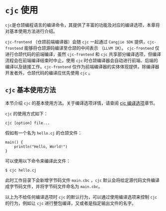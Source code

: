 # `cjc` 使用

`cjc`是仓颉编程语言的编译命令，其提供了丰富的功能及对应的编译选项，本章将对基本使用方法进行介绍。

`cjc-frontend` （仓颉前端编译器）会随 `cjc` 一起通过 `Cangjie SDK` 提供，`cjc-frontend` 能够将仓颉源码编译至仓颉的中间表示 （`LLVM IR`）。 `cjc-frontend` 仅进行仓颉代码的前端编译，虽然 `cjc-frontend` 和 `cjc` 共享部分编译选项，但编译流程会在前端编译结束时中止。使用 `cjc` 时仓颉编译器会自动进行前端、后端的编译以及链接工作。`cjc-frontend` 仅作为前端编译器的实体体现提供，除编译器开发者外，仓颉代码的编译应优先使用 `cjc` 。

## `cjc` 基本使用方法

本节介绍 `cjc` 的基本使用方法。关于编译选项详情，请查阅 [cjc 编译选项](../Appendix/compile_options_JET.md)章节。

`cjc` 的使用方式如下：

```shell
cjc [option] file...
```

假如有一个名为 `hello.cj` 的仓颉文件：

```cangjie_runnable
main() {
    println("Hello, World!")
}
```

可以使用以下命令来编译此文件：

```shell
$ cjc hello.cj
```

此时工作目录下会新增字节码文件 `main.cbc` ，`cjc` 默认会将给定源代码文件编译成字节码文件，并将字节码文件命名为 `main.cbc`。

以上为不给任何编译选项时 `cjc` 的默认行为，可以通过使用编译选项来控制 `cjc` 的行为，例如让 `cjc` 进行整包编译，又或者是指定输出文件的名字。
